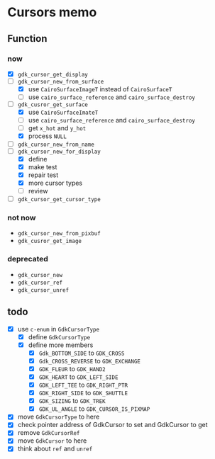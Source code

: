 Cursors memo
============

Function
--------

### now

* [x] `gdk_cursor_get_display`
* [ ] `gdk_cursor_new_from_surface`
	+ [x] use `CairoSurfaceImageT` instead of `CairoSurfaceT`
	+ [ ] use `cairo_surface_reference` and `cairo_surface_destroy`
* [ ] `gdk_cusror_get_surface`
	+ [x] use `CairoSurfaceImateT`
	+ [ ] use `cairo_surface_reference` and `cairo_surface_destroy`
	+ [ ] get `x_hot` and `y_hot`
	+ [x] process `NULL`
* [ ] `gdk_cursor_new_from_name`
* [ ] `gdk_cursor_new_for_display`
	+ [x] define
	+ [x] make test
	+ [x] repair test
	+ [x] more cursor types
	+ [ ] review
* [ ] `gdk_cursor_get_cursor_type`

### not now

* `gdk_cursor_new_from_pixbuf`
* `gdk_cusror_get_image`

### deprecated

* `gdk_cursor_new`
* `gdk_cursor_ref`
* `gdk_cursor_unref`

todo
----

* [x] use `c-enum` in `GdkCursorType`
	+ [x] define `GdkCursorType`
	+ [x] define more members
		- [x] `Gdk_BOTTOM_SIDE` to `GDK_CROSS`
		- [x] `Gdk_CROSS_REVERSE` to `GDK_EXCHANGE`
		- [x] `GDK_FLEUR` to `GDK_HAND2`
		- [x] `GDK_HEART` to `GDK_LEFT_SIDE`
		- [x] `GDK_LEFT_TEE` to `GDK_RIGHT_PTR`
		- [x] `GDK_RIGHT_SIDE` to `GDK_SHUTTLE`
		- [x] `GDK_SIZING` to `GDK_TREK`
		- [x] `GDK_UL_ANGLE` to `GDK_CURSOR_IS_PIXMAP`
* [x] move `GdkCursorType` to here
* [x] check pointer address of GdkCursor to set and GdkCursor to get
* [x] remove `GdkCursorRef`
* [x] move `GdkCursor` to here
* [x] think about `ref` and `unref`
